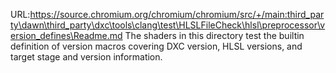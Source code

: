 URL:https://source.chromium.org/chromium/chromium/src/+/main:third_party\dawn\third_party\dxc\tools\clang\test\HLSLFileCheck\hlsl\preprocessor\version_defines\Readme.md
The shaders in this directory test the builtin definition of version macros covering DXC version, HLSL versions, and target stage and version information.